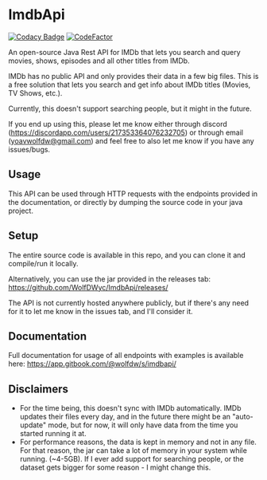 # ImdbApi
[![Codacy Badge](https://app.codacy.com/project/badge/Grade/7efdfae597b141009b10df00a2632486)](https://www.codacy.com/gh/WolfDWyc/ImdbApi/dashboard?utm_source=github.com&amp;utm_medium=referral&amp;utm_content=WolfDWyc/ImdbApi&amp;utm_campaign=Badge_Grade) [![CodeFactor](https://www.codefactor.io/repository/github/wolfdwyc/imdbapi/badge)](https://www.codefactor.io/repository/github/wolfdwyc/imdbapi)

An open-source Java Rest API for IMDb that lets you search and query movies, shows, episodes and all other titles from IMDb.

IMDb has no public API and only provides their data in a few big files. This is a free solution that lets you search and get info about IMDb titles (Movies, TV Shows, etc.).

Currently, this doesn't support searching people, but it might in the future.

If you end up using this, please let me know either through discord (https://discordapp.com/users/217353364076232705) or through email (yoavwolfdw@gmail.com) and feel free to also let me know if you have any issues/bugs.

## Usage
 
This API can be used through HTTP requests with the endpoints provided in the documentation, or directly by dumping the source code in your java project.

## Setup
The entire source code is available in this repo, and you can clone it and compile/run it locally.

Alternatively, you can use the jar provided in the releases tab: https://github.com/WolfDWyc/ImdbApi/releases/

The API is not currently hosted anywhere publicly, but if there's any need for it to let me know in the issues tab, and I'll consider it.
 
## Documentation
 Full documentation for usage of all endpoints with examples is available here: https://app.gitbook.com/@wolfdw/s/imdbapi/
 
## Disclaimers
 - For the time being, this doesn't sync with IMDb automatically. IMDb updates their files every day, and in the future there might be an "auto-update" mode, but for now, it will only have data from the time you started running it at.
 - For performance reasons, the data is kept in memory and not in any file. For that reason, the jar can take a lot of memory in your system while running. (~4-5GB). If I ever add support for searching people, or the dataset gets bigger for some reason - I might change this. 
